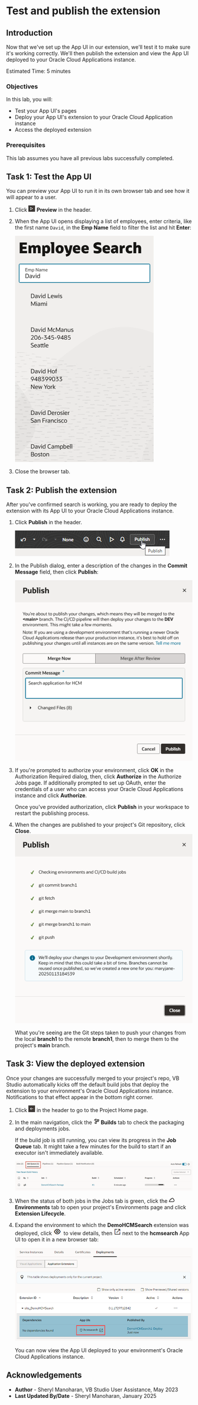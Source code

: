 # Test and publish the extension

## Introduction

Now that we've set up the App UI in our extension, we'll test it to make sure it's working correctly. We'll then publish the extension and view the App UI deployed to your Oracle Cloud Applications instance.

Estimated Time: 5 minutes

### Objectives

In this lab, you will:

* Test your App UI's pages
* Deploy your App UI's extension to your Oracle Cloud Application instance
* Access the deployed extension

### Prerequisites

This lab assumes you have all previous labs successfully completed.

## Task 1: Test the App UI

You can preview your App UI to run it in its own browser tab and see how it will appear to a user.

1. Click ![Preview icon](images/icon-preview.png) **Preview** in the header.

2. When the App UI opens displaying a list of employees, enter criteria, like the first name `David`, in the **Emp Name** field to filter the list and hit **Enter**:

    ![This image shows a preview of the App UI. The name "David" is entered in the search field and the results of the search are listed underneath.](images/preview.png)

3. Close the browser tab.

## Task 2: Publish the extension

After you've confirmed search is working, you are ready to deploy the extension with its App UI to your Oracle Cloud Applications instance.

1. Click **Publish** in the header.

    ![This image show the Publish button selected in the upper right corner of the workspace.](images/publish.png)

2. In the Publish dialog, enter a description of the changes in the **Commit Message** field, then click **Publish**:

    ![This image shows the Publish Changes dialog with Merge Now selected and the "Search Application for HCM" entered in the Commit Message field.](images/publish-changes-dialog.png)

3. If you're prompted to authorize your environment, click **OK** in the Authorization Required dialog, then, click **Authorize** in the Authorize Jobs page. If additionally prompted to set up OAuth, enter the credentials of a user who can access your Oracle Cloud Applications instance and click **Authorize**.

    Once you've provided authorization, click **Publish** in your workspace to restart the publishing process.

4. When the changes are published to your project's Git repository, click **Close**.
    ![This image shows Publish Changes dialog detailing the steps taken to deploy changes from your workspace to the project's repository in this order: Checking environments and build jobs, git commit branch1, git fetch, git merge main to branch1, git merge branch1 to main, and git push. There's also a message asking the user not to use the current branch as changes are being deployed and that a new branch maryjane-timestamp has been temporarily created for the user.](images/published.png)

    What you're seeing are the Git steps taken to push your changes from the local **branch1** to the remote **branch1**, then to merge them to the project's **main** branch.

## Task 3: View the deployed extension

Once your changes are successfully merged to your project's repo, VB Studio automatically kicks off the default build jobs that deploy the extension to your environment's Oracle Cloud Applications instance. Notifications to that effect appear in the bottom right corner.

1. Click ![Go to project page icon](images/icon-gotoprojectpage.png) in the header to go to the Project Home page.

2. In the main navigation, click the ![Builds icon](images/icon-builds.png) **Builds** tab to check the packaging and deployments jobs.

    If the build job is still running, you can view its progress in the **Job Queue** tab. It might take a few minutes for the build to start if an executor isn't immediately available.

    ![This image shows the Builds section Job Queue tab in VB Studio. A progress indicator shows status for the DemoHCMSearch-Package job.](images/job-queue.png)

3. When the status of both jobs in the Jobs tab is green, click the ![Environments icon](images/icon-environments.png) **Environments** tab to open your project's Environments page and click **Extension Lifecycle**.

4. Expand the environment to which the **DemoHCMSearch** extension was deployed, click ![View Details icon](images/manageextensionlifecycle-details-icon.png) to view details, then ![Open icon](images/icon-openappui.png) next to the **hcmsearch** App UI to open it in a new browser tab:

    ![This image shows the Environments tab. The Development environment is selected and the Deployments tab is shown. In the Applications Extensions section, DemoHCMSearch is highlighted and expanded and hcmsearch is highlighted in the App UIs column.](images/deployment.png)

    You can now view the App UI deployed to your environment's Oracle Cloud Applications instance.

<!-- You may now **proceed to the next lab**. -->

## Acknowledgements

* **Author** - Sheryl Manoharan, VB Studio User Assistance, May 2023
* **Last Updated By/Date** - Sheryl Manoharan, January 2025
